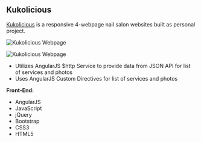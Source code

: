 
**Kukolicious**
--------------------

[Kukolicious](http://www.bernadetteengleman.com/Websites/Kukolicious/index.html)  is a responsive 4-webpage nail salon websites built as personal project.

![Kukolicious Webpage](http://www.bernadetteengleman.com/img/portfolio/kukoliciousthumbnail.jpg)

![Kukolicious Webpage](http://www.bernadetteengleman.com/img/portfolio/kukoliciousthumbnail2.jpg)

 - Utilizes AngularJS $http Service to provide data from JSON API for list of services and photos
 - Uses AngularJS Custom Directives for list of services and photos


**Front-End:**

 - AngularJS
 - JavaScript
 - jQuery
 - Bootstrap
 - CSS3
 - HTML5
